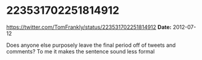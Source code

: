 # 223531702251814912
https://twitter.com/TomFrankly/status/223531702251814912
**Date:** 2012-07-12

Does anyone else purposely leave the final period off of tweets and comments? To me it makes the sentence sound less formal
